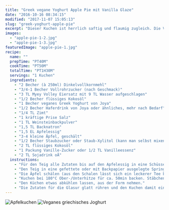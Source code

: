 ```yaml
---
title: "Greek vegane Yoghurt Apple Pie mit Vanilla Glaze"
date: "2016-10-16 08:34:15"
modified: "2017-11-07 15:05:13"
slug: "greek-yoghurt-apple-pie"
excerpt: "Dieser Kuchen ist herrlich saftig und flaumig zugleich. Die Vanille Glasur ist die Krönung. Ohne Übertreibung der beste Apfelkuchen, den wir je gebacken haben!"
images:
  - "apple-pie-1-2.jpg"
  - "apple-pie-1-3.jpg"
featuredImage: "apple-pie-1.jpg"
recipe:
  name: ""
  prepTime: "PT40M"
  cookTime: "PT50M"
  totalTime: "PT1H30M"
  servings: "1 Kuchen"
  ingredients:
    - "2 Becher (à 250ml) Dinkelvollkornmehl"
    - "3/4-1 Becher Vollrohrzucker (nach Geschmack)"
    - "3 TL Myey Volley Eiersatz mit 9 TL Wasser aufgeschlagen"
    - "1/2 Becher flüssiges Kokosöl"
    - "1 Becher veganes Greek Yoghurt von Joya"
    - "1/2 Becher Haferdrink von Joya oder ähnliches, mehr nach Bedarf"
    - "1/4 TL Zimt"
    - "1 kräftige Prise Salz"
    - "1 TL Weinsteinbackpulver"
    - "1,5 TL Backnatron"
    - "1,5 EL Apfelessig"
    - "3-4 kleine Äpfel, geschält"
    - "1/2 Becher Staubzucker oder Staub-Xylitol (kann man selbst mixen)"
    - "2 TL flüssiges Kokosöl"
    - "1 Packung Vanille-Zucker oder 1/2 TL Vanilleessenz"
    - "2 TL Sojadrink oÄ"
  instructions:
    - "Für den Teig alle Zutaten bis auf den Apfelessig in eine Schüssel geben und gut mit dem Schneebesen oder Handmixer vermischen. Es soll ein glatter, nicht zu fester Teig entstehen. Zum Schluss den Apfelessig unterrühren."
    - "Den Teig in eine gefettete oder mit Backpapier ausgelegte Springform füllen."
    - "Die Äpfel schälen (aus den Schalen lässt sich ein leckerer Tee bereiten), halbieren, entkernen und kreuzweise einschneiden (wie am Bild ersichtlich). Den Kuchenboden damit belegen."
    - "Kuchen bei 180°C Ober-/Unterhitze für ca. 50min backen. Stäbchenprobe machen."
    - "Den Küchen etwas abkühlen lassen, aus der Form nehmen."
    - "Die Zutaten für die Glasur glatt rühren und den Kuchen damit einpinseln. Kurz warten bis die Glasur fest ist und am besten noch lauwarm genießen."
---
```


![Apfelkuchen](https://www.veganblatt.com/i/apple-pie-1-2.jpg) ![Veganes griechisches Joghurt](https://www.veganblatt.com/i/apple-pie-1-3.jpg)